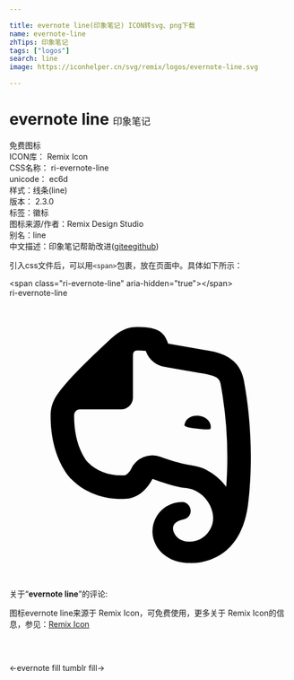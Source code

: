 ```yaml
---

title: evernote line(印象笔记) ICON转svg、png下载
name: evernote-line
zhTips: 印象笔记
tags: ["logos"]
search: line
image: https://iconhelper.cn/svg/remix/logos/evernote-line.svg

---
```


# evernote line  <small style="font-size: 60%;font-weight: 100">印象笔记</small>


<div class="detail-page">
<p>
<span><span class="badge-success badge">免费图标</span> </span>
<br/>
<span>
ICON库：
<span class="badge-secondary badge">Remix Icon</span> 
</span>
<br/>
<span>
CSS名称：
<span class="badge-secondary badge">ri-evernote-line</span> 
</span>
<br/>
<span>
unicode：
<span class="badge-secondary badge">ec6d</span> 
<copy-btn content='ec6d' btn-title=""></copy-btn>
<copy-btn :content='String.fromCodePoint(parseInt("ec6d", 16))' btn-title="复制U"></copy-btn>
</span><br/><span>样式：<span class="badge-light badge">线条(line)</span></span>
<br/>
<span>
版本：
<span class="badge-secondary badge">2.3.0</span> 
</span><br/><span>标签：<span class="badge-light badge"><router-link to="/tags/logos.html">徽标</router-link></span></span>
<br/>
<span>图标来源/作者：<span class="badge-light badge">Remix Design Studio</span></span> 
<br/>
<span>别名：<span class="badge-light badge">line</span></span><br/><span class="zh-detail">中文描述：<span class="badge-primary badge">印象笔记</span><span class="help-link"><span>帮助改进</span>(<a href="https://gitee.com/liuwave/icon-helper/edit/master/json/remix/logos/evernote-line.json" target="_blank" rel="noopener noreferrer">gitee</a><a href="https://github.com/liuwave/icon-helper/edit/master/json/remix/logos/evernote-line.json" target="_blank" rel="noopener noreferrer">github</a></span>)</span><br/>
</p>
</div>
<div class="alert alert-dark">
  <i class="ri-evernote-line ri-xs"></i>
  <i class="ri-evernote-line ri-sm"></i>
  <i class="ri-evernote-line ri-lg"></i>
  <i class="ri-evernote-line ri-2x"></i>
  <i class="ri-evernote-line ri-3x"></i>
  <i class="ri-evernote-line ri-5x"></i>
  <i class="ri-evernote-line ri-7x"></i>
</div>
<div>
  <p>引入css文件后，可以用<code>&lt;span&gt;</code>包裹，放在页面中。具体如下所示：    
  </p>
  <div class="alert alert-primary" style="font-size: 14px">
    &lt;span class="ri-evernote-line" aria-hidden="true"&gt;&lt;/span&gt;
    <copy-btn content='<span class="ri-evernote-line" aria-hidden="true"></span>'></copy-btn>
  </div>
  <div class="alert alert-secondary">
    <i class="ri-evernote-line"
    style="font-size: 24px"
    aria-hidden="true"></i> ri-evernote-line
    <copy-btn content="ri-evernote-line" btn-title="复制图标名称"></copy-btn>
  </div>
</div>
<div id="svg" class="svg-wrap">
<svg xmlns="http://www.w3.org/2000/svg" viewBox="0 0 24 24">
    <g>
        <path fill="none" d="M0 0h24v24H0z"/>
        <path fill-rule="nonzero" d="M10.5 8.5a1 1 0 0 1-1 1H6.001c-.336 0-.501.261-.501.532 0 1.32.254 2.372.664 3.193.216.433.399.67.523.79.735.76 1.886 1.16 3.092 1.089.095-.006.199-.064.332-.208a1.51 1.51 0 0 0 .214-.293 2 2 0 0 1 2.531-1.073c.693.258 1.277.434 1.813.56.196.046.375.083.586.122-.077-.014.402.074.518.098.34.07.598.146.883.29a5.087 5.087 0 0 1 1.775 1.475c.045-.591.077-1.268.087-2.026a34.182 34.182 0 0 0-.559-6.673c-.074-.398-.236-.562-.663-.718a3.847 3.847 0 0 0-.587-.155c-.147-.028-.65-.11-.693-.118a1273 1273 0 0 1-2.34-.409l-.528-.092a2 2 0 0 1-1.524-1.26 11.467 11.467 0 0 0-.034-.088 5.595 5.595 0 0 0-.702-.036c-.271 0-.388.124-.388.463V8.5zm6.23 11.639c.352-.356.56-.829.587-1.327.054-1.036-.824-2.48-2.317-2.634-.617-.063-1.586-.306-2.842-.774 0 0-.7 1.603-2.26 1.696-1.665.1-3.43-.433-4.65-1.696 0 0-1.748-1.64-1.748-5.372 0-.814.29-1.422.648-1.904.96-1.292 2.505-2.78 4.133-4.304C9 3.15 9.701 2.5 10.888 2.5c2.04 0 2.32.664 2.605 1.414l2.854.499c.907.166 3.15.316 3.578 2.594 1.006 5.42.458 9.87.347 10.675-.71 5.121-4.772 4.871-4.931 4.871-2.059 0-3.178-1.373-3.183-2.677a2.494 2.494 0 0 1 1.038-2.034 2.586 2.586 0 0 1 1.527-.478c.305 0 .687.318.687.753 0 .37-.255.575-.382.645-.223.124-1.122.174-1.122.865 0 .317.35 1.114 1.386 1.114.588 0 1.094-.256 1.437-.602zm-1.796-9.51c.166-.415.627-.632 1.172-.582.544.067.956.4 1.006.848 0 .083.017.183-.017.233-.032.05-.066.067-.1.067-.213.033-.543 0-1.021-.05-.48-.05-.808-.1-1.006-.2-.033-.017-.066-.033-.083-.083s.016-.15.05-.233z"/>
    </g>
</svg>

</div>
<detail full-name='ri-evernote-line'></detail>  
<div class="icon-detail__container">
<p>关于“<b>evernote line</b>”的评论:</p>
</div>
<Vssue title="关于“evernote line”的评论" />    
<div><p>图标evernote line来源于 Remix Icon，可免费使用，更多关于  Remix Icon的信息，参见：<a target="_blank" href="https://iconhelper.cn/remix.html">Remix Icon</a>
</p></div>

<div style="padding:2rem 0 " class="page-nav"><p class="inner"><span class="prev">←<router-link to="/icon/logos/evernote-fill.html">evernote fill</router-link></span> <span class="next"><router-link to="/icon/logos/tumblr-fill.html">tumblr fill</router-link>→</span></p></div>
